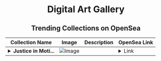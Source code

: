 <div align="center">

# Digital Art Gallery

## Trending Collections on OpenSea

| Collection Name                       | Image                                                                                     | Description                       | OpenSea Link                                                                                          |
|---------------------------------------|-------------------------------------------------------------------------------------------|-----------------------------------|--------------------------------------------------------------------------------------------------------|
| **<details><summary>Justice in Moti...</summary>Justice in Motion</details>** | ![Image](https://i.seadn.io/s/raw/files/03aeef6bb93727c10b24bc6ee6a8901b.jpg?w=500&auto=format?w=200&auto=format) |  | <details><summary>Link</summary>[Justice in Motion](https://opensea.io/collection/justice-in-motion)</details> |

</div>